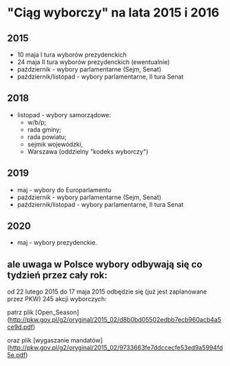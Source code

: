 # "Ciąg wyborczy" na lata 2015 i 2016


## 2015
- 10 maja I tura wyborów prezydenckich
- 24 maja II tura wyborów prezydenckich (ewentualnie)
- październik - wybory parlamentarne (Sejm, Senat)
- październik/listopad - wybory parlamentarne, II tura Senat

## 2018
- listopad - wybory samorządowe: 
  - w/b/p; 
  - rada gminy; 
  - rada powiatu; 
  - sejmik wojewódzki, 
  - Warszawa (oddzielny "kodeks wyborczy")

## 2019
- maj - wybory do Europarlamentu
- październik - wybory parlamentarne (Sejm, Senat)
- październik/listopad - wybory parlamentarne, II tura Senat

## 2020
- maj - wybory prezydenckie.


## ale uwaga w Polsce wybory odbywają się co tydzień przez cały rok:


od 22 lutego 2015 do 17 maja 2015 odbędzie się (już jest zaplanowane przez PKW) 245 akcji wyborczych:


patrz plik [Open_Season] (http://pkw.gov.pl/g2/oryginal/2015_02/d8b0bd05502edbb7ecb960acb4a5ce9d.pdf) 

oraz plik [wygaszanie mandatów] (http://pkw.gov.pl/g2/oryginal/2015_02/9733663fe7ddccecfe53ed9a5994fd5e.pdf)
